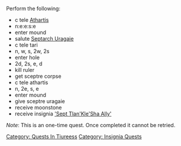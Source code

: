 Perform the following:

-   c tele [Athartis](Athartis "wikilink")
-   n:e:e:s:e
-   enter mound
-   salute [Septarch Uragaie](Septarch_Uragaie "wikilink")
-   c tele tari
-   n, w, s, 2w, 2s
-   enter hole
-   2d, 2s, e, d
-   kill ruler
-   get sceptre corpse
-   c tele athartis
-   n, 2e, s, e
-   enter mound
-   give sceptre uragaie
-   receive moonstone
-   receive insignia ['Sept Tlan'Kle'Sha
    Ally'](Sept_Tlan'Kle'Sha_Insignia.md "wikilink")

*Note*: This is an one-time quest. Once completed it cannot be retried.

[Category: Quests In Tiureess](Category:_Quests_In_Tiureess "wikilink")
[Category: Insignia Quests](Category:_Insignia_Quests "wikilink")
